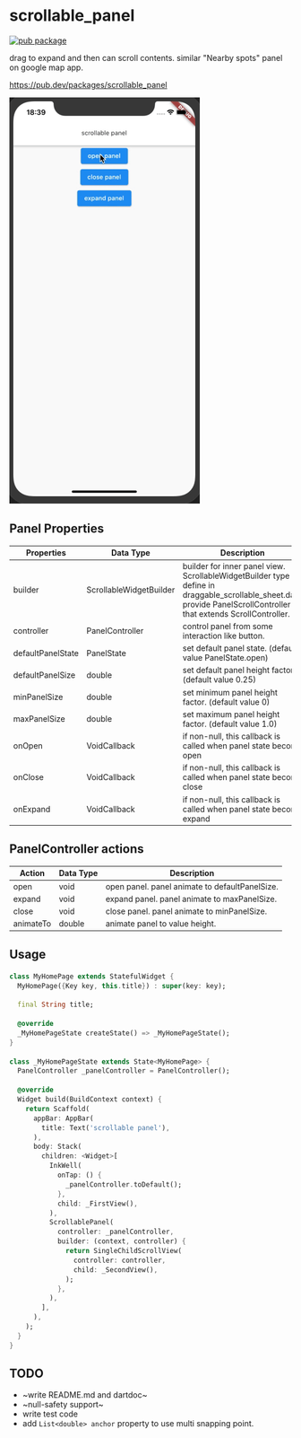# scrollable_panel
[![pub package](https://img.shields.io/pub/v/scrollable_panel.svg)](https://pub.dev/packages/scrollable_panel)

drag to expand and then can scroll contents.
similar "Nearby spots" panel on google map app.

https://pub.dev/packages/scrollable_panel

![](https://github.com/renoinn/scrollable_panel/blob/master/panel_movie.gif)

## Panel Properties

| Properties | Data Type | Description |
|--|--|--|
| builder | ScrollableWidgetBuilder | builder for inner panel view. ScrollableWidgetBuilder type define in draggable_scrollable_sheet.dart. provide PanelScrollController that extends ScrollController. |
| controller | PanelController | control panel from some interaction like button. |
| defaultPanelState | PanelState | set default panel state. (default value PanelState.open) |
| defaultPanelSize | double | set default panel height factor (default value 0.25) |
| minPanelSize | double | set minimum panel height factor. (default value 0) |
| maxPanelSize | double | set maximum panel height factor. (default value 1.0) |
| onOpen | VoidCallback | if non-null, this callback is called when panel state become open |
| onClose | VoidCallback | if non-null, this callback is called when panel state become close |
| onExpand | VoidCallback | if non-null, this callback is called when panel state become expand |

## PanelController actions

| Action | Data Type | Description |
|--|--|--|
| open | void | open panel. panel animate to defaultPanelSize. |
| expand | void | expand panel. panel animate to maxPanelSize. |
| close | void | close panel. panel animate to minPanelSize. |
| animateTo | double | animate panel to value height. |

## Usage

```dart
class MyHomePage extends StatefulWidget {
  MyHomePage({Key key, this.title}) : super(key: key);

  final String title;

  @override
  _MyHomePageState createState() => _MyHomePageState();
}

class _MyHomePageState extends State<MyHomePage> {
  PanelController _panelController = PanelController();
  
  @override
  Widget build(BuildContext context) {
    return Scaffold(
      appBar: AppBar(
        title: Text('scrollable panel'),
      ),
      body: Stack(
        children: <Widget>[
          InkWell(
            onTap: () {
              _panelController.toDefault();
            },
            child: _FirstView(),
          ),
          ScrollablePanel(
            controller: _panelController,
            builder: (context, controller) {
              return SingleChildScrollView(
                controller: controller,
                child: _SecondView(),
              );
            },
          ),
        ],
      ),
    );
  }
}
```

## TODO

- ~write README.md and dartdoc~
- ~null-safety support~
- write test code
- add `List<double> anchor` property to use multi snapping point.
